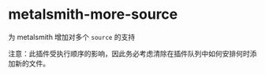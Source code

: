 # metalsmith-more-source
为 metalsmith 增加对多个 `source` 的支持

注意：此插件受执行顺序的影响，因此务必考虑清除在插件队列中如何安排何时添加新的文件。
